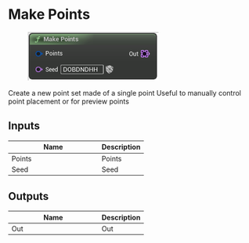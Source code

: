 # Make Points

<div align="left" data-full-width="false">

<figure><img src="Make_Points.png" alt=""><figcaption></figcaption></figure>

</div>

Create a new point set made of a single point
Useful to manually control point placement or for preview points

## Inputs

<table>
<thead><tr><th width="170">Name</th><th>Description</th></tr></thead>
<tbody>
<tr><td>Points</td><td>Points</td></tr>
<tr><td>Seed</td><td>Seed</td></tr>
</tbody>
</table>

## Outputs

<table>
<thead><tr><th width="170">Name</th><th>Description</th></tr></thead>
<tbody>
<tr><td>Out</td><td>Out</td></tr>
</tbody>
</table>